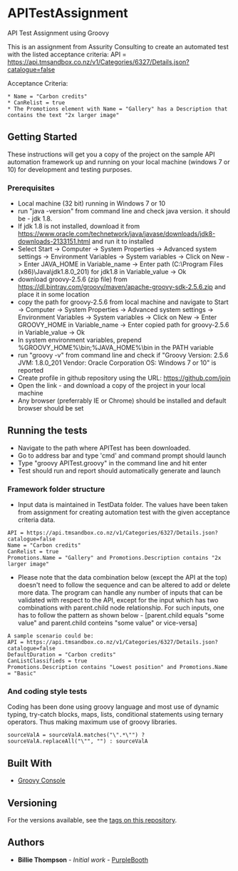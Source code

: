 # APITestAssignment
API Test Assignment using Groovy

This is an assignment from Assurity Consulting to create an automated test with the listed acceptance criteria:
API = https://api.tmsandbox.co.nz/v1/Categories/6327/Details.json?catalogue=false

Acceptance Criteria:

	* Name = "Carbon credits"
	* CanRelist = true
	* The Promotions element with Name = "Gallery" has a Description that contains the text "2x larger image" 

## Getting Started

These instructions will get you a copy of the project on the sample API automation framework up and running on your local machine (windows 7 or 10) for development and testing purposes. 


### Prerequisites

* Local machine (32 bit) running in Windows 7 or 10
* run "java -version" from command line and check java version. it should be - jdk 1.8. 
* If jdk 1.8 is not installed, download it from https://www.oracle.com/technetwork/java/javase/downloads/jdk8-downloads-2133151.html and run it to installed
* Select Start -> Computer -> System Properties -> Advanced system settings -> Environment Variables -> System variables -> Click on New -> Enter JAVA_HOME in Variable_name -> Enter path (C:\Program Files (x86)\Java\jdk1.8.0_201) for jdk1.8 in Variable_value -> Ok
* download groovy-2.5.6 (zip file) from https://dl.bintray.com/groovy/maven/apache-groovy-sdk-2.5.6.zip and place it in some location
* copy the path for groovy-2.5.6 from local machine and navigate to Start -> Computer -> System Properties -> Advanced system settings -> Environment Variables -> System variables -> Click on New -> Enter GROOVY_HOME in Variable_name -> Enter copied path for groovy-2.5.6 in Variable_value -> Ok
* In system environment variables, prepend %GROOVY_HOME%\bin;%JAVA_HOME%\bin in the PATH variable
* run "groovy -v" from command line and check if "Groovy Version: 2.5.6 JVM: 1.8.0_201 Vendor: Oracle Corporation OS: Windows 7 or 10" is reported 
* Create profile in github repository using the URL: https://github.com/join
* Open the link - and download a copy of the project in your local machine
* Any browser (preferrably IE or Chrome) should be installed and default browser should be set

## Running the tests

* Navigate to the path where APITest has been downloaded.
* Go to address bar and type 'cmd' and command prompt should launch
* Type "groovy APITest.groovy" in the command line and hit enter
* Test should run and report should automatically generate and launch

### Framework folder structure


* Input data is maintained in TestData folder. The values have been taken from assignment for creating automation test with the given acceptance criteria data. 
```
API = https://api.tmsandbox.co.nz/v1/Categories/6327/Details.json?catalogue=false
Name = "Carbon credits"
CanRelist = true
Promotions.Name = "Gallery" and Promotions.Description contains "2x larger image"
```
* Please note that the data combination below (except the API at the top) doesn't need to follow the sequence and can be altered to add or delete more data. The program can handle any number of inputs that can be validated with respect to the API, except for the input which has two combinations with parent.child node relationship. For such inputs, one has to follow the pattern as shown below - [parent.child equals "some value" and parent.child conteins "some value" or vice-versa]
```
A sample scenario could be:
API = https://api.tmsandbox.co.nz/v1/Categories/6327/Details.json?catalogue=false
DefaultDuration = "Carbon credits"
CanListClassifieds = true
Promotions.Description contains "Lowest position" and Promotions.Name = "Basic"
```

### And coding style tests

Coding has been done using groovy language and most use of dynamic typing, try-catch blocks, maps, lists, conditional statements using ternary operators. Thus making maximum use of groovy libraries.

```
sourceValA = sourceValA.matches("\".*\"") ? sourceValA.replaceAll("\"", "") : sourceValA
```

## Built With

* [Groovy Console](https://dl.bintray.com/groovy/maven/apache-groovy-sdk-2.5.6.zip)

## Versioning

For the versions available, see the [tags on this repository](https://github.com/your/project/tags). 

## Authors

* **Billie Thompson** - *Initial work* - [PurpleBooth](https://github.com/PurpleBooth)
